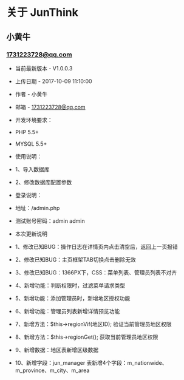 关于 JunThink
===============================================
小黄牛
-----------------------------------------------

### 1731223728@qq.com 


+ 当前最新版本 - V1.0.0.3

+ 上传日期 - 2017-10-09 11:10:00

+ 作者 - 小黄牛

+ 邮箱 - 1731223728@qq.com                                                                                                                    



+ 开发环境要求：

+ PHP 5.5+

+ MYSQL 5.5+



+ 使用说明：

+ 1、导入数据库

+ 2、修改数据库配置参数



+ 登录说明：

+ 地址：/admin.php

+ 测试账号密码：admin admin


+ 本次更新说明

+ 1、修改已知BUG：操作日志在详情页内点击清空后，返回上一页报错

+ 2、修改已知BUG：主页框架TAB切换点击删除无效

+ 3、修改已知BUG：1366PX下，CSS：菜单列表、管理员列表不对齐

+ 4、新增功能：判断权限时，过滤菜单请求类型

+ 5、新增功能：添加管理员时，新增地区授权功能

+ 6、新增功能：管理员列表新增详情预览功能

+ 7、新增方法：$this->regionVif(地区ID); 验证当前管理员地区权限

+ 8、新增方法：$this->regionGet(); 获取当前管理员地区权限

+ 9、新增数据：地区表新增区级数据

+ 10、新增字段：jun_manager 表新增4个字段：m_nationwide、m_province、m_city、m_area